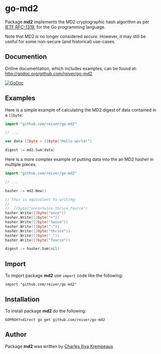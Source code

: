 # go-md2

Package **md2** implements the MD2 cryptographic hash algorithm as per [IETF RFC-1319](https://datatracker.ietf.org/doc/html/rfc1319), for the Go programming language.

Note that MD2 is no longer considered _secure_.
However, it may still be useful for some non-secure (and historical) use-cases.

## Documention

Online documentation, which includes examples, can be found at: http://godoc.org/github.com/reiver/go-md2

[![GoDoc](https://godoc.org/github.com/reiver/go-md2?status.svg)](https://godoc.org/github.com/reiver/go-md2)

## Examples

Here is a simple example of calculating the MD2 digest of data contained in a `[]byte`:

```go
import "github.com/reiver/go-md2"

// ...

var data []byte = []byte("Hello world!")

digest := md2.Sum(data)
```

Here is a more complex example of putting data into the an MD2 hasher in multiple pieces.

```go
import "github.com/reiver/go-md2"

// ...

hasher := md2.New()

// This is equivalent to writing:
//
//	[]byte("once+twice-thrice_fource")
hasher.Write([]byte("once"))
hasher.Write([]byte("+"))
hasher.Write([]byte("twice"))
hasher.Write([]byte("-"))
hasher.Write([]byte("thrice"))
hasher.Write([]byte("_"))
hasher.Write([]byte("fource"))

digest := hasher.Sum(nil)
```

## Import

To import package **md2** use `import` code like the following:
```
import "github.com/reiver/go-md2"
```

## Installation

To install package **md2** do the following:
```
GOPROXY=direct go get github.com/reiver/go-md2
```

## Author

Package **md2** was written by [Charles Iliya Krempeaux](http://reiver.link)
